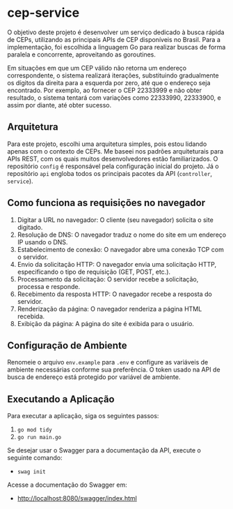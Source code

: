 # cep-service

O objetivo deste projeto é desenvolver um serviço dedicado à busca rápida de CEPs, utilizando as principais APIs de CEP disponíveis no Brasil. Para a implementação, foi escolhida a linguagem Go para realizar buscas de forma paralela e concorrente, aproveitando as goroutines.

Em situações em que um CEP válido não retorna um endereço correspondente, o sistema realizará iterações, substituindo gradualmente os dígitos da direita para a esquerda por zero, até que o endereço seja encontrado. Por exemplo, ao fornecer o CEP 22333999 e não obter resultado, o sistema tentará com variações como 22333990, 22333900, e assim por diante, até obter sucesso.

## Arquitetura

Para este projeto, escolhi uma arquitetura simples, pois estou lidando apenas com o contexto de CEPs. Me baseei nos padrões arquiteturais para APIs REST, com os quais muitos desenvolvedores estão familiarizados. O repositório `config` é responsável pela configuração inicial do projeto. Já o repositório `api` engloba todos os principais pacotes da API (`controller`, `service`).

## Como funciona as requisições no navegador

1. Digitar a URL no navegador: O cliente (seu navegador) solicita o site digitado.
2. Resolução de DNS: O navegador traduz o nome do site em um endereço IP usando o DNS.
3. Estabelecimento de conexão: O navegador abre uma conexão TCP com o servidor.
4. Envio da solicitação HTTP: O navegador envia uma solicitação HTTP, especificando o tipo de requisição (GET, POST, etc.).
5. Processamento da solicitação: O servidor recebe a solicitação, processa e responde.
6. Recebimento da resposta HTTP: O navegador recebe a resposta do servidor.
7. Renderização da página: O navegador renderiza a página HTML recebida.
8. Exibição da página: A página do site é exibida para o usuário.

## Configuração de Ambiente

Renomeie o arquivo `env.example` para `.env` e configure as variáveis de ambiente necessárias conforme sua preferência.
O token usado na API de busca de endereço está protegido por variável de ambiente.

## Executando a Aplicação

Para executar a aplicação, siga os seguintes passos:

1. `go mod tidy`
2. `go run main.go`

Se desejar usar o Swagger para a documentação da API, execute o seguinte comando:

- `swag init`

Acesse a documentação do Swagger em:

- [http://localhost:8080/swagger/index.html](http://localhost:8080/swagger/index.html)
